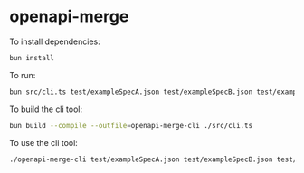 # openapi-merge

To install dependencies:

```bash
bun install
```

To run:

```bash
bun src/cli.ts test/exampleSpecA.json test/exampleSpecB.json test/exampleSpecC.json > output.json
```

To build the cli tool:

```bash
bun build --compile --outfile=openapi-merge-cli ./src/cli.ts
```
To use the cli tool:

```bash
./openapi-merge-cli test/exampleSpecA.json test/exampleSpecB.json test/exampleSpecC.json > output.json
```


